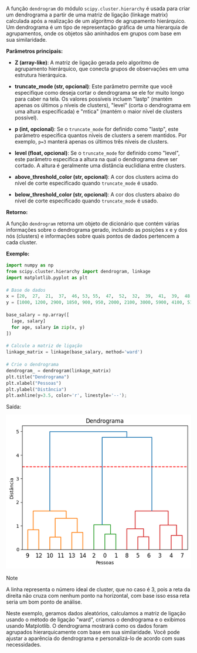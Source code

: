 A função `dendrogram` do módulo `scipy.cluster.hierarchy` é usada para criar um dendrograma a partir de uma matriz de ligação (linkage matrix) calculada após a realização de um algoritmo de agrupamento hierárquico. Um dendrograma é um tipo de representação gráfica de uma hierarquia de agrupamentos, onde os objetos são aninhados em grupos com base em sua similaridade.

**Parâmetros principais:**

- **Z (array-like)**: A matriz de ligação gerada pelo algoritmo de agrupamento hierárquico, que conecta grupos de observações em uma estrutura hierárquica.

- **truncate_mode (str, opcional)**: Este parâmetro permite que você especifique como deseja cortar o dendrograma se ele for muito longo para caber na tela. Os valores possíveis incluem "lastp" (mantém apenas os últimos `p` níveis de clusters), "level" (corta o dendrograma em uma altura especificada) e "mtica" (mantém o maior nível de clusters possível).

- **p (int, opcional)**: Se o `truncate_mode` for definido como "lastp", este parâmetro especifica quantos níveis de clusters a serem mantidos. Por exemplo, `p=3` manterá apenas os últimos três níveis de clusters.

- **level (float, opcional)**: Se o `truncate_mode` for definido como "level", este parâmetro especifica a altura na qual o dendrograma deve ser cortado. A altura é geralmente uma distância euclidiana entre clusters.

- **above_threshold_color (str, opcional)**: A cor dos clusters acima do nível de corte especificado quando `truncate_mode` é usado.

- **below_threshold_color (str, opcional)**: A cor dos clusters abaixo do nível de corte especificado quando `truncate_mode` é usado.

**Retorno:**

A função `dendrogram` retorna um objeto de dicionário que contém várias informações sobre o dendrograma gerado, incluindo as posições x e y dos nós (clusters) e informações sobre quais pontos de dados pertencem a cada cluster.

**Exemplo:**

```python
import numpy as np
from scipy.cluster.hierarchy import dendrogram, linkage
import matplotlib.pyplot as plt

# Base de dados
x = [20,  27,  21,  37,  46, 53, 55,  47,  52,  32,  39,  41,  39,  48,  48]
y = [1000, 1200, 2900, 1850, 900, 950, 2000, 2100, 3000, 5900, 4100, 5100, 7000, 5000, 6500]

base_salary = np.array([
  [age, salary]
  for age, salary in zip(x, y)
])

# Calcule a matriz de ligação
linkage_matrix = linkage(base_salary, method='ward')

# Crie o dendrograma
dendrogram_ = dendrogram(linkage_matrix)
plt.title("Dendrograma")
plt.xlabel("Pessoas")
plt.ylabel("Distância")
plt.axhline(y=3.5, color='r', linestyle='--');
```

Saída:

![](./assets/exemplo-dendrograma.png)

> [!note]
> A linha representa o número ideal de cluster, que no caso é 3, pois a reta da direita não cruza com nenhum ponto na horizontal, com base isso essa reta seria um bom ponto de análise.

Neste exemplo, geramos dados aleatórios, calculamos a matriz de ligação usando o método de ligação "ward", criamos o dendrograma e o exibimos usando Matplotlib. O dendrograma mostrará como os dados foram agrupados hierarquicamente com base em sua similaridade. Você pode ajustar a aparência do dendrograma e personalizá-lo de acordo com suas necessidades.
